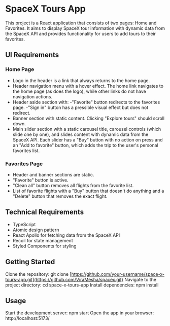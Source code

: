 # SpaceX Tours App

This project is a React application that consists of two pages: Home and Favorites. It aims to display SpaceX tour information with dynamic data from the SpaceX API and provides functionality for users to add tours to their favorites.

## UI Requirements

### Home Page
- Logo in the header is a link that always returns to the home page.
- Header navigation menu with a hover effect. The home link navigates to the home page (as does the logo), while other links do not have navigation actions.
- Header aside section with:
   -"Favorite" button redirects to the favorites page.
   -"Sign in" button has a pressible visual effect but does not redirect.
- Banner section with static content. Clicking "Explore tours" should scroll down.
- Main slider section with a static carousel title, carousel controls (which slide one by one), and slides content with dynamic data from the SpaceX API. Each slider has a "Buy" button with no action on press and an "Add to favorite" button, which adds the trip to the user's personal favorites list.
  
### Favorites Page
- Header and banner sections are static.
- "Favorite" button is active.
- "Clean all" button removes all flights from the favorite list.
- List of favorite flights with a "Buy" button that doesn't do anything and a "Delete" button that removes the exact flight.

## Technical Requirements
- TypeScript
- Atomic design pattern
- React Apollo for fetching data from the SpaceX API
- Recoil for state management 
- Styled Components for styling

## Getting Started
Clone the repository: git clone [https://github.com/your-username/space-x-tours-app.git](https://github.com/ViraMesha/spacex.git)
Navigate to the project directory: cd space-x-tours-app
Install dependencies: npm install

## Usage
Start the development server: npm start
Open the app in your browser:  http://localhost:5173/
